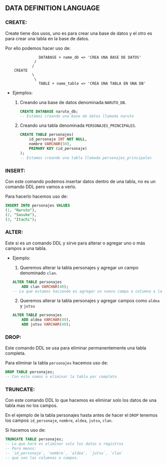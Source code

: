 ## DATA DEFINITION LANGUAGE

### CREATE: 
Create tiene dos usos, uno es para crear una base de datos y el otro es para crear una tabla en la base de datos.

Por ello podemos hacer uso de:

                   DATABASE + name_db => 'CREA UNA BASE DE DATOS'
                 /
                /
        CREATE
                \
                 \
                   TABLE + name_table => 'CREA UNA TABLA EN UNA DB'

- Ejemplos:

    1. Creando una base de datos denominada `NARUTO_DB`.

        ```sql
        CREATE DATABASE naruto_db;
        -- Estamos creando una base de datos llamada naruto
        ```
    2. Creando una tabla denominada `PERSONAJES_PRINCIPALES`.

        ```sql
        CREATE TABLE personajes(
            id_personaje INT NOT NULL,
            nombre VARCHAR(50),
            PRIMARY KEY (id_personaje)
        );
        -- Estamos creando una tabla llamada personajes_principales
        ```

### INSERT: 
Con este comando podemos insertar datos dentro de una tabla, no es un comando DDL pero vamos a verlo.

Para hacerlo hacemos uso de:
```sql
INSERT INTO personajes VALUES
(1, "Naruto"),
(2, "Sasuke"),
(3, "Itachi");
```


### ALTER:
Este si es un comando DDL y sirve para alterar o agregar uno o más campos a una tabla.

- Ejemplo:

    1. Queremos alterar la tabla personajes y agregar un campo denominado `clan`.
    
    ```sql
    ALTER TABLE personajes
        ADD clan VARCHAR(40);
    -- Lo que estamos haciendo es agregar un nuevo campo o columna a la tabla denominada 'clan'
    ```

    2. Queremos alterar la tabla personajes y agregar campos como `aldea` y `jutsu`

    ```sql
    ALTER TABLE personajes
        ADD aldea VARCHAR(40),
        ADD jutsu VARCHAR(40);
    ```


### DROP:
Este comando DDL se usa para eliminar permanentemente una tabla completa.

Para eliminar la tabla `personajes` hacemos uso de:

```sql
DROP TABLE personajes;
-- Con esto vamos a eliminar la tabla por completo
```

### TRUNCATE:
Con este comando DDL lo que hacemos es eliminar solo los datos de una tabla mas no los campos.

En el ejemplo de la tabla personajes hasta antes de hacer el `DROP` tenemos los campos `id_personaje`, `nombre`, `aldea`, `jutsu`, `clan`.

Si hacemos uso de:

```sql
TRUNCATE TABLE personajes;
-- Lo que hará es eliminar solo los datos o registros
-- Pero menos:
-- `id_personaje`, `nombre`, `aldea`, `jutsu`, `clan` 
-- que son las columnas o campos.
```